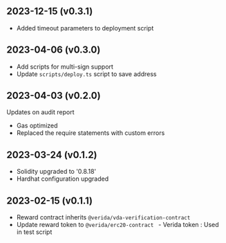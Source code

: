 2023-12-15 (v0.3.1)
-------------------
- Added timeout parameters to deployment script

2023-04-06 (v0.3.0)
-------------------
- Add scripts for multi-sign support
- Update `scripts/deploy.ts` script to save address

2023-04-03 (v0.2.0)
-------------------
Updates on audit report
- Gas optimized
- Replaced the require statements with custom errors

2023-03-24 (v0.1.2)
-------------------
- Solidity upgraded to '0.8.18'
- Hardhat configuration upgraded

2023-02-15 (v0.1.1)
-------------------
- Reward contract inherits `@verida/vda-verification-contract`
- Update reward token to `@verida/erc20-contract ` - Verida token : Used in test script